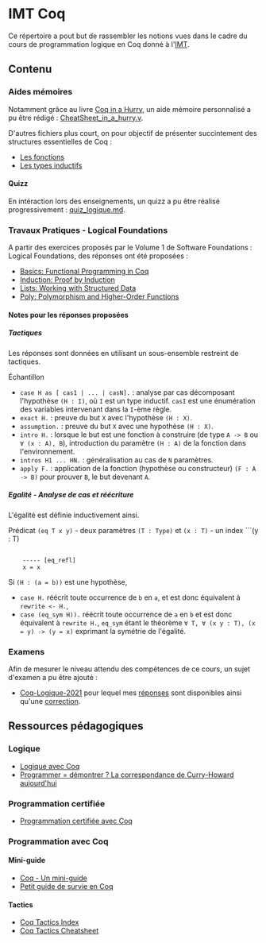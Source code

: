 # IMT Coq

Ce répertoire a pout but de rassembler les notions vues dans le cadre du cours de programmation logique en Coq donné à l'[IMT](https://www.imt-atlantique.fr/fr/formation/ingenieur-par-apprentissage/ingenierie-logicielle).

## Contenu

### Aides mémoires

Notamment grâce au livre [Coq in a Hurry](https://cel.archives-ouvertes.fr/inria-00001173), un aide mémoire personnalisé a pu être rédigé : [CheatSheet_in_a_hurry.v](https://github.com/Naedri/IMT-Coq-revision_sheet/blob/main/Revision/CheatSheet_in_a_hurry.v).

D'autres fichiers plus court, on pour objectif de présenter succintement des structures essentielles de Coq :

- [Les fonctions](https://github.com/Naedri/IMT-Coq-revision_sheet/blob/main/Revision/functions.v)
- [Les types inductifs](https://github.com/Naedri/IMT-Coq-revision_sheet/blob/main/Revision/inductions.v)

#### Quizz

En intéraction lors des enseignements, un quizz a pu être réalisé progressivement : [quiz_logique.md](https://github.com/Naedri/IMT-Coq-revision_sheet/blob/main/Quizz/quiz_logique.md).

### Travaux Pratiques - Logical Foundations

A partir des exercices proposés par le Volume 1 de Software Foundations : Logical Foundations, des réponses ont été proposées :

- [Basics: Functional Programming in Coq](https://github.com/Naedri/IMT-Coq-revision_sheet/blob/main/Lectures/Basics.v)
- [Induction: Proof by Induction](https://github.com/Naedri/IMT-Coq-revision_sheet/blob/main/Lectures/Induction.v)
- [Lists: Working with Structured Data](https://github.com/Naedri/IMT-Coq-revision_sheet/blob/main/Lectures/Lists.v)
- [Poly: Polymorphism and Higher-Order Functions](https://github.com/Naedri/IMT-Coq-revision_sheet/blob/main/Lectures/Poly.v)

#### Notes pour les réponses proposées

##### Tactiques

Les réponses sont données en utilisant un sous-ensemble restreint de tactiques.

Échantillon

- `case H as [ cas1 | ... | casN].` : analyse par cas décomposant l'hypothèse `(H : I)`, où `I` est un type inductif. `casI` est une énumération des variables intervenant dans la `I`-ème règle.
- `exact H.` : preuve du but `X` avec l'hypothèse `(H : X)`.
- `assumption.` : preuve du but `X` avec une hypothèse `(H : X)`.
- `intro H.` : lorsque le but est une fonction à construire (de type `A -> B` ou `∀ (x : A), B`), introduction du paramètre `(H : A)` de la fonction dans l'environnement.
- `intros H1 ... HN.` : généralisation au cas de `N` paramètres.
- `apply F.` : application de la fonction (hypothèse ou constructeur) `(F : A -> B)` pour prouver `B`, le but devenant `A`.

##### Egalité - Analyse de cas et réécriture

L'égalité est définie inductivement ainsi.

Prédicat `(eq T x y)` - deux paramètres `(T : Type)` et `(x : T)` - un index ```(y : T)

```

    ----- [eq_refl]
    x = x
```

Si `(H : (a = b))` est une hypothèse,

- `case H.` réécrit toute occurrence de `b` en `a`, et est donc équivalent à `rewrite <- H.`,
- `case (eq_sym H)).` réécrit toute occurrence de `a` en `b` et est donc équivalent à `rewrite H.`, `eq_sym` étant le théorème `∀ T, ∀ (x y : T), (x = y) -> (y = x)` exprimant la symétrie de l'égalité.

### Examens

Afin de mesurer le niveau attendu des compétences de ce cours, un sujet d'examen a pu être ajouté :

- [Coq-Logique-2021](./Exam/coq_logic_sujet.hs) pour lequel mes [réponses](https://github.com/Naedri/IMT-Coq-revision_sheet/blob/main/Exam/coq_logic_my_answer.v) sont disponibles ainsi qu'une [correction](https://github.com/Naedri/IMT-Coq-revision_sheet/blob/main/Exam/coq_logic_another_answer.v).

## Ressources pédagogiques

### Logique

- [Logique avec Coq](https://www.grall.name/teaching/logic/2022/index.html)
- [Programmer = démontrer ? La correspondance de Curry-Howard aujourd'hui](https://www.college-de-france.fr/site/xavier-leroy/course-2018-2019.htm)

### Programmation certifiée

- [Programmation certifiée avec Coq](https://grall.name/teaching/certifiedProgramming/2022/)

### Programmation avec Coq

#### Mini-guide

- [Coq - Un mini-guide](https://www.grall.name/teaching/logic/2022/coqMiniGuide.html)
- [Petit guide de survie en Coq](http://lim.univ-reunion.fr/staff/fred/Enseignement/IntroCoq/Exos-Coq/Petit-guide-de-survie-en-Coq.html#htoc22)

#### Tactics

- [Coq Tactics Index](https://pjreddie.com/coq-tactics/#reflexivity)
- [Coq Tactics Cheatsheet](https://www.cs.cornell.edu/courses/cs3110/2018sp/a5/coq-tactics-cheatsheet.html)
